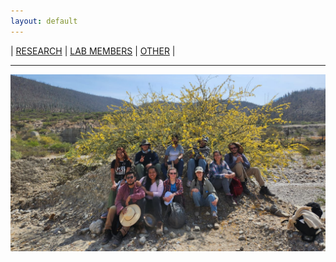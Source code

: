```yaml
---
layout: default
---
```


| [RESEARCH](./research.html)       | [LAB MEMBERS](./members.html)          |  [OTHER](./other.html) |

* * *

![Group Photo](./images/group.png)
